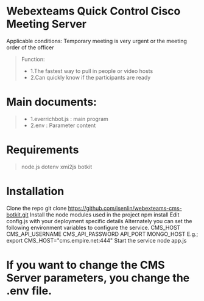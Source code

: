 # Webexteams Quick Control Cisco Meeting Server

Applicable conditions: Temporary meeting is very urgent or the meeting order of the officer
>Function: 
>* 1.The fastest way to pull in people or video hosts
>* 2.Can quickly know if the participants are ready

# Main documents:
>* 1.everrichbot.js : main program
>* 2.env : Parameter content

# Requirements
> node.js
> dotenv
> xmi2js
> botkit

# Installation
Clone the repo git clone https://github.com/isenlin/webexteams-cms-botkit.git
Install the node modules used in the project npm install
Edit config.js with your deployment specific details
Alternately you can set the following environment variables to configure the service. CMS_HOST CMS_API_USERNAME CMS_API_PASSWORD API_PORT MONGO_HOST E.g.; export CMS_HOST="cms.empire.net:444"
Start the service node app.js

# If you want to change the CMS Server parameters, you change the .env file.
